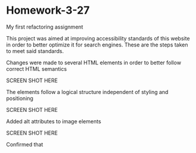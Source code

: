 # Homework-3-27
My first refactoring assignment 

This project was aimed at improving accessibility standards of this website in order to better optimize it for search engines. These are the steps taken to meet said standards.

Changes were made to several HTML elements in order to better follow correct HTML semantics

SCREEN SHOT HERE

The elements follow a logical structure independent of styling and positioning 

SCREEN SHOT HERE

Added alt attributes to image elements

SCREEN SHOT HERE

Confirmed that
